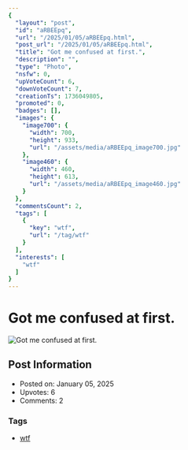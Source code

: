 ```yaml
---
{
  "layout": "post",
  "id": "aRBEEpq",
  "url": "/2025/01/05/aRBEEpq.html",
  "post_url": "/2025/01/05/aRBEEpq.html",
  "title": "Got me confused at first.",
  "description": "",
  "type": "Photo",
  "nsfw": 0,
  "upVoteCount": 6,
  "downVoteCount": 7,
  "creationTs": 1736049805,
  "promoted": 0,
  "badges": [],
  "images": {
    "image700": {
      "width": 700,
      "height": 933,
      "url": "/assets/media/aRBEEpq_image700.jpg"
    },
    "image460": {
      "width": 460,
      "height": 613,
      "url": "/assets/media/aRBEEpq_image460.jpg"
    }
  },
  "commentsCount": 2,
  "tags": [
    {
      "key": "wtf",
      "url": "/tag/wtf"
    }
  ],
  "interests": [
    "wtf"
  ]
}
---
```


# Got me confused at first.

![Got me confused at first.](/assets/media/aRBEEpq_image700.jpg)

## Post Information

- Posted on: January 05, 2025
- Upvotes: 6
- Comments: 2

### Tags

- [wtf](/tag/wtf)
